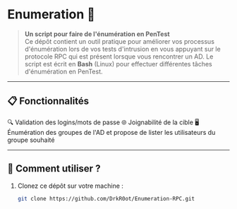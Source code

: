 # Enumeration 📜

> **Un script pour faire de l'énumération en PenTest**  
> Ce dépôt contient un outil pratique pour améliorer vos processus d'énumération lors de vos tests d'intrusion en vous appuyant sur le protocole RPC qui est présent lorsque vous rencontrer un AD.
> Le script est écrit en **Bash** (Linux) pour effectuer différentes tâches d'énumération en PenTest.
---

## 📋 Fonctionnalités
🔍 Validation des logins/mots de passe
🌐 Joignabilité de la cible
🖥️ Énumération des groupes de l'AD et propose de lister les utilisateurs du groupe souhaité

---

## 🚀 Comment utiliser ?
1. Clonez ce dépôt sur votre machine :
   ```bash
   git clone https://github.com/DrkR0ot/Enumeration-RPC.git
